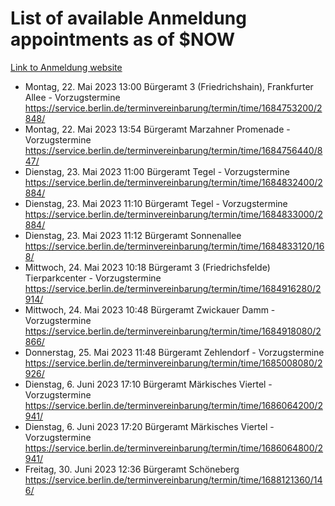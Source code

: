 # List of available Anmeldung appointments as of $NOW
[Link to Anmeldung website](https://service.berlin.de/terminvereinbarung/termin/tag.php?termin=1&anliegen[]=120686&dienstleisterlist=122210,122217,327316,122219,327312,122227,327314,122231,327346,122243,327348,122254,122252,329742,122260,329745,122262,329748,122271,327278,122273,327274,122277,327276,330436,122280,327294,122282,327290,122284,327292,122291,327270,122285,327266,122286,327264,122296,327268,150230,329760,122297,327286,122294,327284,122312,329763,122314,329775,122304,327330,122311,327334,122309,327332,317869,122281,327352,122279,329772,122283,122276,327324,122274,327326,122267,329766,122246,327318,122251,327320,122257,327322,122208,327298,122226,327300&herkunft=http%3A%2F%2Fservice.berlin.de%2Fdienstleistung%2F120686%2F)
- Montag, 22. Mai 2023 13:00 Bürgeramt 3 (Friedrichshain), Frankfurter Allee - Vorzugstermine https://service.berlin.de/terminvereinbarung/termin/time/1684753200/2848/
- Montag, 22. Mai 2023 13:54 Bürgeramt Marzahner Promenade - Vorzugstermine https://service.berlin.de/terminvereinbarung/termin/time/1684756440/847/
- Dienstag, 23. Mai 2023 11:00 Bürgeramt Tegel - Vorzugstermine https://service.berlin.de/terminvereinbarung/termin/time/1684832400/2884/
- Dienstag, 23. Mai 2023 11:10 Bürgeramt Tegel - Vorzugstermine https://service.berlin.de/terminvereinbarung/termin/time/1684833000/2884/
- Dienstag, 23. Mai 2023 11:12 Bürgeramt Sonnenallee https://service.berlin.de/terminvereinbarung/termin/time/1684833120/168/
- Mittwoch, 24. Mai 2023 10:18 Bürgeramt 3 (Friedrichsfelde) Tierparkcenter - Vorzugstermine https://service.berlin.de/terminvereinbarung/termin/time/1684916280/2914/
- Mittwoch, 24. Mai 2023 10:48 Bürgeramt Zwickauer Damm - Vorzugstermine https://service.berlin.de/terminvereinbarung/termin/time/1684918080/2866/
- Donnerstag, 25. Mai 2023 11:48 Bürgeramt Zehlendorf - Vorzugstermine https://service.berlin.de/terminvereinbarung/termin/time/1685008080/2926/
- Dienstag, 6. Juni 2023 17:10 Bürgeramt Märkisches Viertel - Vorzugstermine https://service.berlin.de/terminvereinbarung/termin/time/1686064200/2941/
- Dienstag, 6. Juni 2023 17:20 Bürgeramt Märkisches Viertel - Vorzugstermine https://service.berlin.de/terminvereinbarung/termin/time/1686064800/2941/
- Freitag, 30. Juni 2023 12:36 Bürgeramt Schöneberg https://service.berlin.de/terminvereinbarung/termin/time/1688121360/146/
